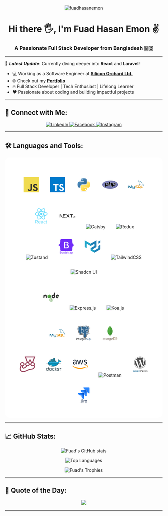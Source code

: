 <p align="center">
  <img src="https://komarev.com/ghpvc/?username=fuadhasanemon&label=Profile%20views&color=0e75b6&style=flat" alt="fuadhasanemon" />
</p>

<h1 align="center">Hi there 🖐️, I'm Fuad Hasan Emon ✌️</h1>
<h3 align="center">A Passionate Full Stack Developer from Bangladesh 🇧🇩</h3>

---

🌟 _**Latest Update**_: Currently diving deeper into **React** and **Laravel**!

- 💻 Working as a Software Engineer at [**Silicon Orchard Ltd.**](https://www.siliconorchard.com/)
- 🌐 Check out my [**Portfolio**](https://fuadhasanemon.vercel.app/)
- 🔥 Full Stack Developer | Tech Enthusiast | Lifelong Learner
- ❤️ Passionate about coding and building impactful projects

---

## 🚀 Connect with Me:
<p align="center">
  <a href="https://linkedin.com/in/fuadhasanemon" target="_blank">
    <img src="https://img.shields.io/badge/LinkedIn-blue?style=for-the-badge&logo=linkedin" alt="LinkedIn" />
  </a>
  <a href="https://fb.com/fuad.h.emon" target="_blank">
    <img src="https://img.shields.io/badge/Facebook-1877F2?style=for-the-badge&logo=facebook&logoColor=white" alt="Facebook" />
  </a>
  <a href="https://instagram.com/emonfuad" target="_blank">
    <img src="https://img.shields.io/badge/Instagram-E4405F?style=for-the-badge&logo=instagram&logoColor=white" alt="Instagram" />
  </a>
</p>

---

## 🛠️ Languages and Tools:

<div align="center" style="background-color: #ffffff; padding: 30px; border-radius: 15px;">

<!-- Programming Languages -->
<br/>
<img src="https://raw.githubusercontent.com/devicons/devicon/master/icons/javascript/javascript-original.svg" alt="JavaScript" width="50" height="50" style="margin: 15px;"/>
<img src="https://raw.githubusercontent.com/devicons/devicon/master/icons/typescript/typescript-original.svg" alt="TypeScript" width="50" height="50" style="margin: 15px;"/>
<img src="https://raw.githubusercontent.com/devicons/devicon/master/icons/python/python-original.svg" alt="Python" width="50" height="50" style="margin: 15px;"/>
<img src="https://raw.githubusercontent.com/devicons/devicon/master/icons/php/php-original.svg" alt="PHP" width="50" height="50" style="margin: 15px;"/>
<img src="https://raw.githubusercontent.com/devicons/devicon/master/icons/mysql/mysql-original-wordmark.svg" alt="SQL" width="50" height="50" style="margin: 15px;"/>
<br/><br/>

<!-- Frontend -->
<img src="https://raw.githubusercontent.com/devicons/devicon/master/icons/react/react-original-wordmark.svg" alt="React" width="50" height="50" style="margin: 15px;"/>
<img src="https://raw.githubusercontent.com/devicons/devicon/master/icons/nextjs/nextjs-original-wordmark.svg" alt="Next.js" width="50" height="50" style="margin: 15px;"/>
<img src="https://avatars.githubusercontent.com/u/12551863?s=200&v=4" alt="Gatsby" width="50" height="50" style="margin: 15px;"/>
<img src="https://redux.js.org/img/redux.svg" alt="Redux" width="50" height="50" style="margin: 15px;"/>
<img src="https://avatars.githubusercontent.com/u/6250754?s=200&v=4" alt="Zustand" width="50" height="50" style="margin: 15px;"/>
<img src="https://raw.githubusercontent.com/devicons/devicon/master/icons/bootstrap/bootstrap-plain-wordmark.svg" alt="Bootstrap" width="50" height="50" style="margin: 15px;"/>
<img src="https://raw.githubusercontent.com/devicons/devicon/master/icons/materialui/materialui-original.svg" alt="MUI" width="50" height="50" style="margin: 15px;"/>
<img src="https://cdnlogo.com/logos/t/34/tailwind-css.svg" alt="TailwindCSS" width="50" height="50" style="margin: 15px;"/>
<img src="https://avatars.githubusercontent.com/u/139895814?s=200&v=4" alt="Shadcn UI" width="50" height="50" style="margin: 15px;"/>
<br/><br/>

<!-- Backend -->
<img src="https://raw.githubusercontent.com/devicons/devicon/master/icons/nodejs/nodejs-original-wordmark.svg" alt="Node.js" width="50" height="50" style="margin: 15px;"/>
<img src="https://avatars.githubusercontent.com/u/3663952?s=200&v=4" alt="Express.js" width="50" height="50" style="margin: 15px;"/>
<img src="https://avatars.githubusercontent.com/u/87700009?s=200&v=4" alt="Koa.js" width="50" height="50" style="margin: 15px;"/>
<br/><br/>

<!-- Databases -->
<img src="https://raw.githubusercontent.com/devicons/devicon/master/icons/mysql/mysql-original-wordmark.svg" alt="MySQL" width="50" height="50" style="margin: 15px;"/>
<img src="https://raw.githubusercontent.com/devicons/devicon/master/icons/postgresql/postgresql-original-wordmark.svg" alt="PostgreSQL" width="50" height="50" style="margin: 15px;"/>
<img src="https://raw.githubusercontent.com/devicons/devicon/master/icons/mongodb/mongodb-original-wordmark.svg" alt="MongoDB" width="50" height="50" style="margin: 15px;"/>
<br/><br/>

<!-- Tools & Platforms -->
<img src="https://raw.githubusercontent.com/devicons/devicon/master/icons/jest/jest-plain.svg" alt="Jest" width="50" height="50" style="margin: 15px;"/>
<img src="https://raw.githubusercontent.com/devicons/devicon/master/icons/docker/docker-original-wordmark.svg" alt="Docker" width="50" height="50" style="margin: 15px;"/>
<img src="https://raw.githubusercontent.com/devicons/devicon/master/icons/amazonwebservices/amazonwebservices-original-wordmark.svg" alt="AWS" width="50" height="50" style="margin: 15px;"/>
<img src="https://www.vectorlogo.zone/logos/getpostman/getpostman-icon.svg" alt="Postman" width="50" height="50" style="margin: 15px;"/>
<img src="https://raw.githubusercontent.com/devicons/devicon/master/icons/wordpress/wordpress-original.svg" alt="WordPress" width="50" height="50" style="margin: 15px;"/>
<img src="https://raw.githubusercontent.com/devicons/devicon/master/icons/jira/jira-original-wordmark.svg" alt="Jira" width="50" height="50" style="margin: 15px;"/>
<br/>

</div>

---

## 📈 GitHub Stats:
<p align="center">
  <img src="https://github-readme-stats.vercel.app/api?username=fuadhasanemon&show_icons=true&theme=tokyonight" alt="Fuad's GitHub stats" />
</p>
<p align="center">
  <img src="https://github-readme-stats.vercel.app/api/top-langs/?username=fuadhasanemon&layout=compact&theme=tokyonight" alt="Top Languages" />
</p>
<p align="center">
  <img src="https://github-profile-trophy.vercel.app/?username=fuadhasanemon&theme=tokyonight" alt="Fuad's Trophies" />
</p>

---

## 🎯 Quote of the Day:
<p align="center">
  <img src="https://quotes-github-readme.vercel.app/api?theme=light&lang=en" />
</p>


---

